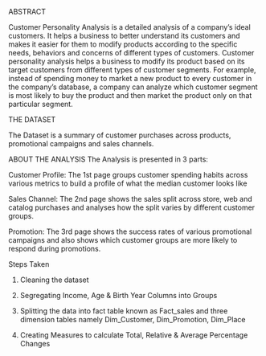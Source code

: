 ABSTRACT

Customer Personality Analysis is a detailed analysis of a company’s ideal customers. It helps a business to better understand its customers and makes it easier for them to modify products according to the specific needs, behaviors and concerns of different types of customers.
Customer personality analysis helps a business to modify its product based on its target customers from different types of customer segments. For example, instead of spending money to market a new product to every customer in the company’s database, a company can analyze which customer segment is most likely to buy the product and then market the product only on that particular segment.


THE DATASET

The Dataset is a summary of customer purchases across products, promotional campaigns and sales channels.


ABOUT THE ANALYSIS
The Analysis is presented in 3 parts:

Customer Profile:
The 1st page groups customer spending habits across various metrics to build a profile of what the median customer looks like

Sales Channel:
The 2nd page shows the sales split across store, web and catalog purchases and analyses how the split varies by different customer groups.

Promotion:
The 3rd page shows the success rates of various promotional campaigns and also shows which customer groups are more likely to respond during promotions.

Steps Taken

1. Cleaning the dataset

2. Segregating Income, Age & Birth Year Columns into Groups

3. Splitting the data into fact table known as Fact_sales and three dimension tables namely Dim_Customer, Dim_Promotion, Dim_Place

4. Creating Measures to calculate Total, Relative & Average Percentage Changes
